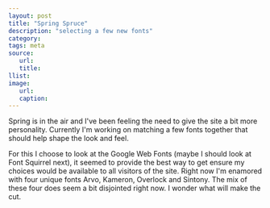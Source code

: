 ```yaml
---
layout: post
title: "Spring Spruce"
description: "selecting a few new fonts"
category:
tags: meta
source:
   url:
   title:
llist:
image:
   url:
   caption:
---
```

Spring is in the air and I've been feeling the need to give the site a bit more personality. Currently I'm working on matching a few fonts together that should help shape the look and feel.

For this I choose to look at the Google Web Fonts (maybe I should look at Font Squirrel next), it seemed to provide the best way to get ensure my choices would be available to all visitors of the site. Right now I'm enamored with four unique fonts Arvo, Kameron, Overlock and Sintony. The mix of these four does seem a bit disjointed right now. I wonder what will make the cut.
